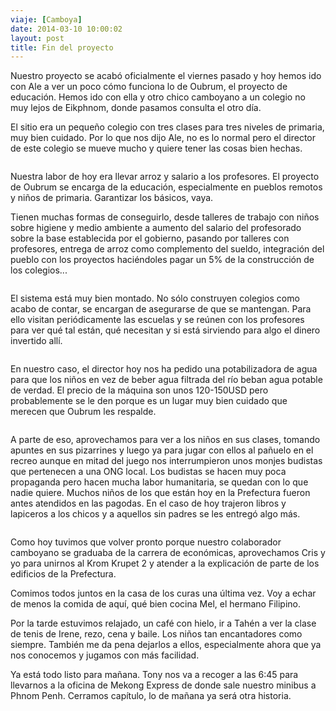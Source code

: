```yaml
---
viaje: [Camboya]
date: 2014-03-10 10:00:02
layout: post
title: Fin del proyecto
---
```

<p>Nuestro proyecto se acabó oficialmente el viernes pasado y hoy hemos ido con Ale a ver un poco cómo funciona lo de Oubrum, el proyecto de educación. Hemos ido con ella y otro chico camboyano a un colegio no muy lejos de Eikphnom, donde pasamos consulta el otro día.</p>
<p>El sitio era un pequeño colegio con tres clases para tres niveles de primaria, muy bien cuidado. Por lo que nos dijo Ale, no es lo normal pero el director de este colegio se mueve mucho y quiere tener las cosas bien hechas.</p>
<p><img src="https://lh6.ggpht.com/qsWHR8i7oD05zGMwslIAGtj7im1n6jSXfmMAxlmiNAG1V3GPZtDcZyrkj8uKOUzuqxZbHIXcc2ibB_lG65a1" alt="" data-key="1070151"></p>
<p>Nuestra labor de hoy era llevar arroz y salario a los profesores. El proyecto de Oubrum se encarga de la educación, especialmente en pueblos remotos y niños de primaria. Garantizar los básicos, vaya.</p>
<p>Tienen muchas formas de conseguirlo, desde talleres de trabajo con niños sobre higiene y medio ambiente a aumento del salario del profesorado sobre la base establecida por el gobierno, pasando por talleres con profesores, entrega de arroz como complemento del sueldo, integración del pueblo con los proyectos haciéndoles pagar un 5% de la construcción de los colegios...</p>
<p><img src="https://lh4.ggpht.com/ZMTHev_Snk2YpYY_hlx87_a1yqOnKLv9-6IKTiPys6IdNY7Zn_63x-6gXrFxxYeOeqLAABDNGqToRaULAAuf" alt="" data-key="3100182"></p>
<p>El sistema está muy bien montado. No sólo construyen colegios como acabo de contar, se encargan de asegurarse de que se mantengan. Para ello visitan periódicamente las escuelas y se reúnen con los profesores para ver qué tal están, qué necesitan y si está sirviendo para algo el dinero invertido allí.</p>
<p><img src="https://lh6.ggpht.com/GdXTY8cxrsJ53Zsa9H3sxv9bxeiQb7srm12mxRI6pd04RsvPFUFk2-5ZqtLauDmdBqLKFPBYKUkFFsNKsT0" alt="" data-key="5110217"></p>
<p>En nuestro caso, el director hoy nos ha pedido una potabilizadora de agua para que los niños en vez de beber agua filtrada del río beban agua potable de verdad. El precio de la máquina son unos 120-150USD pero probablemente se le den porque es un lugar muy bien cuidado que merecen que Oubrum les respalde.</p>
<p><img src="https://lh5.ggpht.com/aHjjZQB-AKgePdLFNUCPbS0fXJM93jKIheb38vtLHHCK3a3TTCAWRxznZHEBGrDIZ006nl-jC1c2Roxb7rCO" alt="" data-key="9040122"></p>
<p>A parte de eso, aprovechamos para ver a los niños en sus clases, tomando apuntes en sus pizarrines y luego ya para jugar con ellos al pañuelo en el recreo aunque en mitad del juego nos interrumpieron unos monjes budistas que pertenecen a una ONG local. Los budistas se hacen muy poca propaganda pero hacen mucha labor humanitaria, se quedan con lo que nadie quiere. Muchos niños de los que están hoy en la Prefectura fueron antes atendidos en las pagodas. En el caso de hoy trajeron libros y lapiceros a los chicos y a aquellos sin padres se les entregó algo más.</p>
<p><img src="https://lh6.ggpht.com/yGKlkE0WoIFXleS2Ugqbdl-pCVkH3yqPaGIjyrdhgrrj7qbBr8ousbb08COwY6Q2sm9CwpER3NLrSkM-1qgz" alt="" data-key="1070150"></p>
<p>Como hoy tuvimos que volver pronto porque nuestro colaborador camboyano se graduaba de la carrera de económicas, aprovechamos Cris y yo para unirnos al Krom Krupet 2 y atender a la explicación de parte de los edificios de la Prefectura.</p>
<p>Comimos todos juntos en la casa de los curas una última vez. Voy a echar de menos la comida de aquí, qué bien cocina Mel, el hermano Filipino.</p>
<p>Por la tarde estuvimos relajado, un café con hielo, ir a Tahén a ver la clase de tenis de Irene, rezo, cena y baile. Los niños tan encantadores como siempre. También me da pena dejarlos a ellos, especialmente ahora que ya nos conocemos y jugamos con más facilidad.</p>
<p>Ya está todo listo para mañana. Tony nos va a recoger a las 6:45 para llevarnos a la oficina de Mekong Express de donde sale nuestro minibus a Phnom Penh. Cerramos capítulo, lo de mañana ya será otra historia.</p>